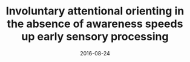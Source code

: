 ---
title: "Involuntary attentional orienting in the absence of awareness speeds up early sensory processing"
summary: Materials, data, analysis scripts, and preprint of the study reported in [this paper](https://doi.org/10.1016/j.cortex.2015.10.016).
tags:
- Attention
- EEG
- ERP
- TOJ
date: "2016-08-24"

# Optional external URL for project (replaces project detail page).
external_link: https://doi.org/10.17605/OSF.IO/RWA9Z

# Featured image
# To use, place an image named `featured.jpg/png` in your page's folder.
# Placement options: 1 = Full column width, 2 = Out-set, 3 = Screen-width
# Focal point options: Smart, Center, TopLeft, Top, TopRight, Left, Right, BottomLeft, Bottom, BottomRight
# Set `preview_only` to `true` to just use the image for thumbnails.
image:
  placement: 1
  caption: ""
  focal_point: "Smart"
  preview_only: true
  alt_text: "" # An optional description of the image for screen readers
---